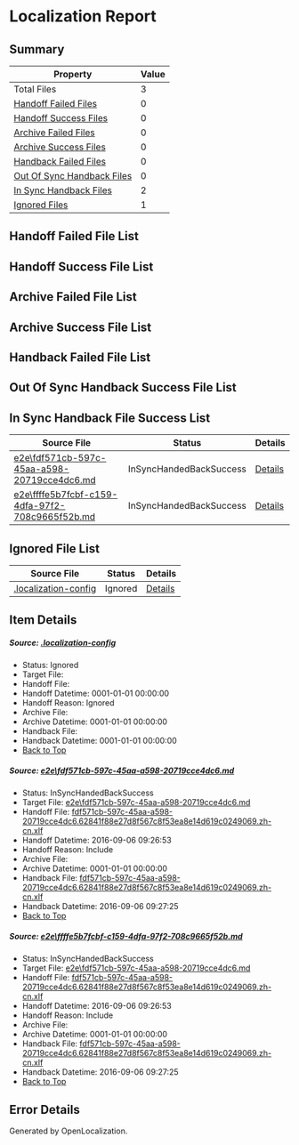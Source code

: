 # <a name='report-top'></a> Localization Report

## Summary
 Property | Value 
 -------- | ----- 
 Total Files | 3
[ Handoff Failed Files ](#handoff-failed-list)| 0
[ Handoff Success Files ](#handoff-success-list)| 0
[ Archive Failed Files ](#archive-failed-list)| 0
[ Archive Success Files ](#archive-success-list)| 0
[ Handback Failed Files ](#handback-failed-list)| 0
[ Out Of Sync Handback Files ](#outofsync-handback-success-list)| 0
[ In Sync Handback Files ](#insync-handback-success-list)| 2
[ Ignored Files ](#ignored-list)| 1

## <a name='handoff-failed-list'></a> Handoff Failed File List

## <a name='handoff-success-list'></a> Handoff Success File List

## <a name='archive-failed-list'></a> Archive Failed File List

## <a name='archive-success-list'></a> Archive Success File List

## <a name='handback-failed-list'></a> Handback Failed File List

## <a name='outofsync-handback-success-list'></a> Out Of Sync Handback Success File List

## <a name='insync-handback-success-list'></a> In Sync Handback File Success List
 Source File | Status | Details 
 ----------- | ------ | ------- 
 [e2e\fdf571cb-597c-45aa-a598-20719cce4dc6.md](https://github.com/OpenLocalizationTestOrg/ol-test0/blob/95649070dca3ca022cf53f36db5ecae631838960/e2e/fdf571cb-597c-45aa-a598-20719cce4dc6.md) | InSyncHandedBackSuccess | [Details](#6c8e7e51320a3a74d078497bde329ec8d723cb701)
 [e2e\ffffe5b7fcbf-c159-4dfa-97f2-708c9665f52b.md](https://github.com/OpenLocalizationTestOrg/ol-test0/blob/95649070dca3ca022cf53f36db5ecae631838960/e2e/ffffe5b7fcbf-c159-4dfa-97f2-708c9665f52b.md) | InSyncHandedBackSuccess | [Details](#6c8e7e51320a3a74d078497bde329ec8d723cb702)

## <a name='ignored-list'></a> Ignored File List
 Source File | Status | Details 
 ----------- | ------ | ------- 
 [.localization-config](https://github.com/OpenLocalizationTestOrg/ol-test0/blob/95649070dca3ca022cf53f36db5ecae631838960/.localization-config) | Ignored | [Details](#3d4f252ac210baf56311d7e97dcc2db10974dbd20)

## Item Details
##### <a name='3d4f252ac210baf56311d7e97dcc2db10974dbd20'></a> Source: [.localization-config](https://github.com/OpenLocalizationTestOrg/ol-test0/blob/95649070dca3ca022cf53f36db5ecae631838960/.localization-config)
* Status: Ignored
* Target File: 
* Handoff File: 
* Handoff Datetime: 0001-01-01 00:00:00
* Handoff Reason: Ignored
* Archive File: 
* Archive Datetime: 0001-01-01 00:00:00
* Handback File: 
* Handback Datetime: 0001-01-01 00:00:00
* [Back to Top](#report-top)

##### <a name='6c8e7e51320a3a74d078497bde329ec8d723cb701'></a> Source: [e2e\fdf571cb-597c-45aa-a598-20719cce4dc6.md](https://github.com/OpenLocalizationTestOrg/ol-test0/blob/95649070dca3ca022cf53f36db5ecae631838960/e2e/fdf571cb-597c-45aa-a598-20719cce4dc6.md)
* Status: InSyncHandedBackSuccess
* Target File: [e2e\fdf571cb-597c-45aa-a598-20719cce4dc6.md](https://github.com/OpenLocalizationTestOrg/ol-test0-zhcn/blob/ccaf0e5eb51210de59055f7496c49d36427d9817/e2e/fdf571cb-597c-45aa-a598-20719cce4dc6.md)
* Handoff File: [fdf571cb-597c-45aa-a598-20719cce4dc6.62841f88e27d8f567c8f53ea8e14d619c0249069.zh-cn.xlf](https://github.com/OpenLocalizationTestOrg/ol-test0-handoff/blob/2a53baf9a765257df3f3da8765b48be23c759339/ol-handoff/OpenLocalizationTestOrg/ol-test0-zhcn/ci/ht/fdf571cb-597c-45aa-a598-20719cce4dc6.62841f88e27d8f567c8f53ea8e14d619c0249069.zh-cn.xlf)
* Handoff Datetime: 2016-09-06 09:26:53
* Handoff Reason: Include
* Archive File: 
* Archive Datetime: 0001-01-01 00:00:00
* Handback File: [fdf571cb-597c-45aa-a598-20719cce4dc6.62841f88e27d8f567c8f53ea8e14d619c0249069.zh-cn.xlf](https://github.com/OpenLocalizationTestOrg/ol-test0-handback/blob/f9138ac0e8b5e387fc3adf562ab50696e2f8f443/ol-handback/OpenLocalizationTestOrg/ol-test0-zhcn/ci/ht/fdf571cb-597c-45aa-a598-20719cce4dc6.62841f88e27d8f567c8f53ea8e14d619c0249069.zh-cn.xlf)
* Handback Datetime: 2016-09-06 09:27:25
* [Back to Top](#report-top)

##### <a name='6c8e7e51320a3a74d078497bde329ec8d723cb702'></a> Source: [e2e\ffffe5b7fcbf-c159-4dfa-97f2-708c9665f52b.md](https://github.com/OpenLocalizationTestOrg/ol-test0/blob/95649070dca3ca022cf53f36db5ecae631838960/e2e/ffffe5b7fcbf-c159-4dfa-97f2-708c9665f52b.md)
* Status: InSyncHandedBackSuccess
* Target File: [e2e\fdf571cb-597c-45aa-a598-20719cce4dc6.md](https://github.com/OpenLocalizationTestOrg/ol-test0-zhcn/blob/ccaf0e5eb51210de59055f7496c49d36427d9817/e2e/fdf571cb-597c-45aa-a598-20719cce4dc6.md)
* Handoff File: [fdf571cb-597c-45aa-a598-20719cce4dc6.62841f88e27d8f567c8f53ea8e14d619c0249069.zh-cn.xlf](https://github.com/OpenLocalizationTestOrg/ol-test0-handoff/blob/2a53baf9a765257df3f3da8765b48be23c759339/ol-handoff/OpenLocalizationTestOrg/ol-test0-zhcn/ci/ht/fdf571cb-597c-45aa-a598-20719cce4dc6.62841f88e27d8f567c8f53ea8e14d619c0249069.zh-cn.xlf)
* Handoff Datetime: 2016-09-06 09:26:53
* Handoff Reason: Include
* Archive File: 
* Archive Datetime: 0001-01-01 00:00:00
* Handback File: [fdf571cb-597c-45aa-a598-20719cce4dc6.62841f88e27d8f567c8f53ea8e14d619c0249069.zh-cn.xlf](https://github.com/OpenLocalizationTestOrg/ol-test0-handback/blob/f9138ac0e8b5e387fc3adf562ab50696e2f8f443/ol-handback/OpenLocalizationTestOrg/ol-test0-zhcn/ci/ht/fdf571cb-597c-45aa-a598-20719cce4dc6.62841f88e27d8f567c8f53ea8e14d619c0249069.zh-cn.xlf)
* Handback Datetime: 2016-09-06 09:27:25
* [Back to Top](#report-top)


## Error Details

Generated by OpenLocalization.
